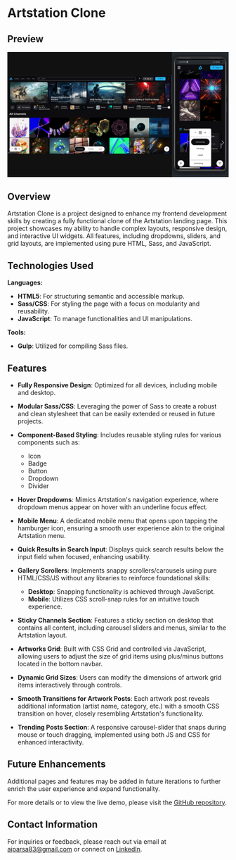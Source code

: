 # Artstation Clone

## Preview
[![Artstation Clone Preview](assets/images/screenshots/sc-1.png)](https://github.com/parsa-farahani/Artstation-landingpage-clone-deployment/)

## Overview

Artstation Clone is a project designed to enhance my frontend development skills by creating a fully functional clone of the Artstation landing page. This project showcases my ability to handle complex layouts, responsive design, and interactive UI widgets. All features, including dropdowns, sliders, and grid layouts, are implemented using pure HTML, Sass, and JavaScript.

## Technologies Used

**Languages:**

- **HTML5**: For structuring semantic and accessible markup.
- **Sass/CSS**: For styling the page with a focus on modularity and reusability.
- **JavaScript**: To manage functionalities and UI manipulations.

**Tools:**

- **Gulp**: Utilized for compiling Sass files.

## Features

- **Fully Responsive Design**: Optimized for all devices, including mobile and desktop.

- **Modular Sass/CSS**: Leveraging the power of Sass to create a robust and clean stylesheet that can be easily extended or reused in future projects.

- **Component-Based Styling**: Includes reusable styling rules for various components such as:
  - Icon
  - Badge
  - Button
  - Dropdown
  - Divider

- **Hover Dropdowns**: Mimics Artstation's navigation experience, where dropdown menus appear on hover with an underline focus effect.

- **Mobile Menu**: A dedicated mobile menu that opens upon tapping the hamburger icon, ensuring a smooth user experience akin to the original Artstation menu.

- **Quick Results in Search Input**: Displays quick search results below the input field when focused, enhancing usability.

- **Gallery Scrollers**: Implements snappy scrollers/carousels using pure HTML/CSS/JS without any libraries to reinforce foundational skills:
  - **Desktop**: Snapping functionality is achieved through JavaScript.
  - **Mobile**: Utilizes CSS scroll-snap rules for an intuitive touch experience.

- **Sticky Channels Section**: Features a sticky section on desktop that contains all content, including carousel sliders and menus, similar to the Artstation layout.

- **Artworks Grid**: Built with CSS Grid and controlled via JavaScript, allowing users to adjust the size of grid items using plus/minus buttons located in the bottom navbar.

- **Dynamic Grid Sizes**: Users can modify the dimensions of artwork grid items interactively through controls.

- **Smooth Transitions for Artwork Posts**: Each artwork post reveals additional information (artist name, category, etc.) with a smooth CSS transition on hover, closely resembling Artstation's functionality.

- **Trending Posts Section**: A responsive carousel-slider that snaps during mouse or touch dragging, implemented using both JS and CSS for enhanced interactivity.

## Future Enhancements

Additional pages and features may be added in future iterations to further enrich the user experience and expand functionality.

For more details or to view the live demo, please visit the [GitHub repository](https://github.com/parsa-farahani/Artstation-landingpage-clone-deployment/).

## Contact Information

For inquiries or feedback, please reach out via email at [aiparsa83@gmail.com](mailto:aiparsa83@gmail.com) or connect on [LinkedIn](https://www.linkedin.com/in/parsa-farahani-935195293).
